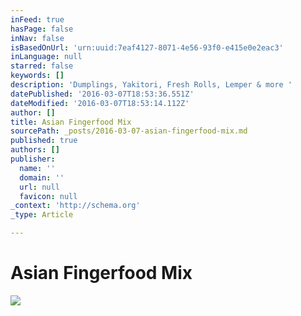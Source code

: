 ```yaml
---
inFeed: true
hasPage: false
inNav: false
isBasedOnUrl: 'urn:uuid:7eaf4127-8071-4e56-93f0-e415e0e2eac3'
inLanguage: null
starred: false
keywords: []
description: 'Dumplings, Yakitori, Fresh Rolls, Lemper & more '
datePublished: '2016-03-07T18:53:36.551Z'
dateModified: '2016-03-07T18:53:14.112Z'
author: []
title: Asian Fingerfood Mix
sourcePath: _posts/2016-03-07-asian-fingerfood-mix.md
published: true
authors: []
publisher:
  name: ''
  domain: ''
  url: null
  favicon: null
_context: 'http://schema.org'
_type: Article

---
```

# Asian Fingerfood Mix
![](https://the-grid-user-content.s3-us-west-2.amazonaws.com/e163d909-2257-42ee-9fdf-469316fae3f2.png)